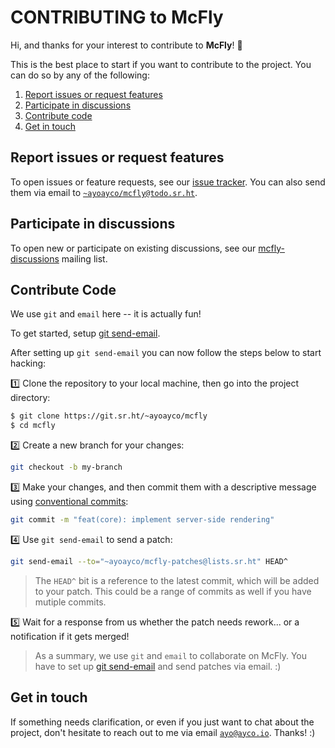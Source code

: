 # CONTRIBUTING to McFly

Hi, and thanks for your interest to contribute to **McFly**! 🎉

This is the best place to start if you want to contribute to the project. You can do so by any of the following:
1. [Report issues or request features](#report-issues-or-request-features)
1. [Participate in discussions](#participate-in-discussions)
1. [Contribute code](#contribute-code)
1. [Get in touch](#get-in-touch)

## Report issues or request features

To open issues or feature requests, see our [issue tracker](https://todo.sr.ht/~ayoayco/mcfly). You can also send them via email to [`~ayoayco/mcfly@todo.sr.ht`](mailto:~ayoayco/mcfly@todo.sr.ht).

## Participate in discussions

To open new or participate on existing discussions, see our [mcfly-discussions](https://lists.sr.ht/~ayoayco/mcfly-discussions) mailing list.

## Contribute Code

We use `git` and `email` here -- it is actually fun!

To get started, setup [git send-email](https://git-send-email.io).

After setting up `git send-email` you can now follow the steps below to start hacking:

1️⃣ Clone the repository to your local machine, then go into the project directory:

```bash
$ git clone https://git.sr.ht/~ayoayco/mcfly
$ cd mcfly
```

2️⃣ Create a new branch for your changes:

```bash
git checkout -b my-branch
```

3️⃣ Make your changes, and then commit them with a descriptive message using [conventional commits](https://www.conventionalcommits.org/en/v1.0.0/):

```bash
git commit -m "feat(core): implement server-side rendering"
```

4️⃣ Use `git send-email` to send a patch:

```bash
git send-email --to="~ayoayco/mcfly-patches@lists.sr.ht" HEAD^
```

> The `HEAD^` bit is a reference to the latest commit, which will be added to your patch. This could be a range of commits as well if you have mutiple commits.

5️⃣ Wait for a response from us whether the patch needs rework... or a notification if it gets merged!

> As a summary, we use `git` and `email` to collaborate on McFly. You have to set up [git send-email](https://git-send-email.io) and send patches via email. :)


## Get in touch

If something needs clarification, or even if you just want to chat about the project, don't hesitate to reach out to me via email [`ayo@ayco.io`](mailto:ayo@ayco.io). Thanks! :)